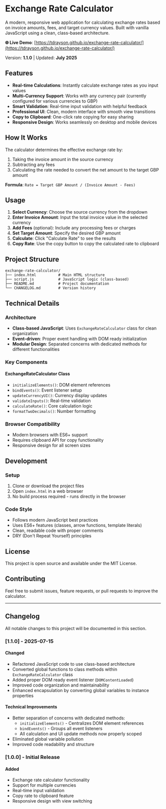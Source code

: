 # Exchange Rate Calculator

A modern, responsive web application for calculating exchange rates based on invoice amounts, fees, and target currency values. Built with vanilla JavaScript using a clean, class-based architecture.

**🌐 Live Demo**: [https://tdrayson.github.io/exchange-rate-calculator/](https://tdrayson.github.io/exchange-rate-calculator/)

Version: **1.1.0** | Updated: **July 2025**

## Features

- **Real-time Calculations**: Instantly calculate exchange rates as you input values
- **Multi-Currency Support**: Works with any currency pair (currently configured for various currencies to GBP)
- **Smart Validation**: Real-time input validation with helpful feedback
- **Professional UI**: Clean, modern interface with smooth view transitions
- **Copy to Clipboard**: One-click rate copying for easy sharing
- **Responsive Design**: Works seamlessly on desktop and mobile devices

## How It Works

The calculator determines the effective exchange rate by:

1. Taking the invoice amount in the source currency
2. Subtracting any fees
3. Calculating the rate needed to convert the net amount to the target GBP amount

**Formula**: `Rate = Target GBP Amount / (Invoice Amount - Fees)`

## Usage

1. **Select Currency**: Choose the source currency from the dropdown
2. **Enter Invoice Amount**: Input the total invoice value in the selected currency
3. **Add Fees** (optional): Include any processing fees or charges
4. **Set Target Amount**: Specify the desired GBP amount
5. **Calculate**: Click "Calculate Rate" to see the results
6. **Copy Rate**: Use the copy button to copy the calculated rate to clipboard

## Project Structure

```
exchange-rate-calculator/
├── index.html          # Main HTML structure
├── script.js           # JavaScript logic (class-based)
├── README.md           # Project documentation
└── CHANGELOG.md        # Version history
```

## Technical Details

### Architecture

- **Class-based JavaScript**: Uses `ExchangeRateCalculator` class for clean organization
- **Event-driven**: Proper event handling with DOM ready initialization
- **Modular Design**: Separated concerns with dedicated methods for different functionalities

### Key Components

#### ExchangeRateCalculator Class

- `initializeElements()`: DOM element references
- `bindEvents()`: Event listener setup
- `updateCurrencyUI()`: Currency display updates
- `validateInputs()`: Real-time validation
- `calculateRate()`: Core calculation logic
- `formatTwoDecimals()`: Number formatting

### Browser Compatibility

- Modern browsers with ES6+ support
- Requires clipboard API for copy functionality
- Responsive design for all screen sizes

## Development

### Setup

1. Clone or download the project files
2. Open `index.html` in a web browser
3. No build process required - runs directly in the browser

### Code Style

- Follows modern JavaScript best practices
- Uses ES6+ features (classes, arrow functions, template literals)
- Clean, readable code with proper comments
- DRY (Don't Repeat Yourself) principles

## License

This project is open source and available under the MIT License.

## Contributing

Feel free to submit issues, feature requests, or pull requests to improve the calculator.

---

## Changelog

All notable changes to this project will be documented in this section.

### [1.1.0] - 2025-07-15

#### Changed

- Refactored JavaScript code to use class-based architecture
- Converted global functions to class methods within `ExchangeRateCalculator` class
- Added proper DOM ready event listener (`DOMContentLoaded`)
- Improved code organization and maintainability
- Enhanced encapsulation by converting global variables to instance properties

#### Technical Improvements

- Better separation of concerns with dedicated methods:
  - `initializeElements()` - Centralizes DOM element references
  - `bindEvents()` - Groups all event listeners
  - All calculation and UI update methods now properly scoped
- Eliminated global variable pollution
- Improved code readability and structure

### [1.0.0] - Initial Release

#### Added

- Exchange rate calculator functionality
- Support for multiple currencies
- Real-time input validation
- Copy rate to clipboard feature
- Responsive design with view switching
